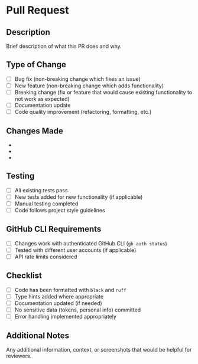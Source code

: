 # Pull Request

## Description
Brief description of what this PR does and why.

## Type of Change
- [ ] Bug fix (non-breaking change which fixes an issue)
- [ ] New feature (non-breaking change which adds functionality)
- [ ] Breaking change (fix or feature that would cause existing functionality to not work as expected)
- [ ] Documentation update
- [ ] Code quality improvement (refactoring, formatting, etc.)

## Changes Made
- 
- 
- 

## Testing
- [ ] All existing tests pass
- [ ] New tests added for new functionality (if applicable)
- [ ] Manual testing completed
- [ ] Code follows project style guidelines

## GitHub CLI Requirements
- [ ] Changes work with authenticated GitHub CLI (`gh auth status`)
- [ ] Tested with different user accounts (if applicable)
- [ ] API rate limits considered

## Checklist
- [ ] Code has been formatted with `black` and `ruff`
- [ ] Type hints added where appropriate
- [ ] Documentation updated (if needed)
- [ ] No sensitive data (tokens, personal info) committed
- [ ] Error handling implemented appropriately

## Additional Notes
Any additional information, context, or screenshots that would be helpful for reviewers.